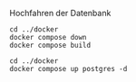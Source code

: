 Hochfahren der Datenbank

```shell
cd ../docker
docker compose down
docker compose build 
```


```shell
cd ../docker
docker compose up postgres -d
```